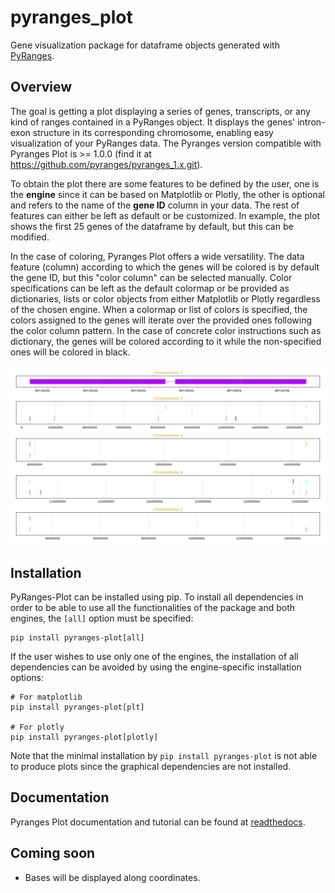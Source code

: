# pyranges_plot
Gene visualization package for dataframe objects generated with [PyRanges](https://pyranges.readthedocs.io/en/latest/index.html).




## Overview
The goal is getting a plot displaying a series of genes, transcripts, or any kind
of ranges contained in a PyRanges object. It displays the genes' intron-exon structure 
in its corresponding chromosome, enabling easy visualization of your PyRanges data. The 
Pyranges version compatible with Pyranges Plot is >= 1.0.0 (find it at https://github.com/pyranges/pyranges_1.x.git).

To obtain the plot there are some features to be defined by the user, one is the 
**engine** since it can be based on Matplotlib or Plotly, the other is optional and 
refers to the name of the **gene ID** column in your data. The rest of features can 
either be left as default or be customized. In example, the plot shows the first 25 
genes of the dataframe by default, but this can be modified. 

In the case of coloring, Pyranges Plot offers a wide versatility. The data feature 
(column) according to which the genes will be colored is by default the gene ID, but 
this "color column" can be selected manually. Color specifications can be left as the 
default colormap or be provided as dictionaries, lists or color objects from either 
Matplotlib or Plotly regardless of the chosen engine. When a colormap or list of colors 
is specified, the colors assigned to the genes will iterate over the provided ones 
following the color column pattern. In the case of concrete color instructions such as 
dictionary, the genes will be colored according to it while the non-specified ones will 
be colored in black.

<p align="center">
    <img src="https://github.com/emunozdc/pyranges_plot/raw/main/images/general_ex.png">
</p>




## Installation
PyRanges-Plot can be installed using pip. To install all dependencies in order to be able to 
use all the functionalities of the package and both engines, the `[all]` option must be 
specified:

```
pip install pyranges-plot[all]
```

If the user wishes to use only one of the engines, the installation of all dependencies 
can be avoided by using the engine-specific installation options:
```
# For matplotlib
pip install pyranges-plot[plt]

# For plotly
pip install pyranges-plot[plotly]
```

Note that the minimal installation by `pip install pyranges-plot` is not able to produce plots 
since the graphical dependencies are not installed.


## Documentation
Pyranges Plot documentation and tutorial can be found at [readthedocs](https://pyranges-plot.readthedocs.io/en/latest/).


## Coming soon
* Bases will be displayed along coordinates.
